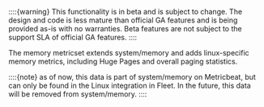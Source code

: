 ::::{warning}
This functionality is in beta and is subject to change. The design and code is less mature than official GA features and is being provided as-is with no warranties. Beta features are not subject to the support SLA of official GA features.
::::


The memory metricset extends system/memory and adds linux-specific memory metrics, including Huge Pages and overall paging statistics.

::::{note}
as of now, this data is part of system/memory on Metricbeat, but can only be found in the Linux integration in Fleet. In the future, this data will be removed from system/memory.
::::
